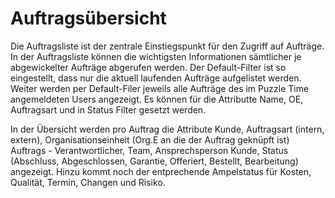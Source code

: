 # Auftragsübersicht
Die Auftragsliste ist der zentrale Einstiegspunkt für den Zugriff auf Aufträge. In der Auftragsliste können die wichtigsten Informationen sämtlicher je abgewickelter Aufträge abgerufen werden. Der Default-Filter ist so eingestellt, dass nur die aktuell laufenden Aufträge aufgelistet werden. 
Weiter werden per Default-Filer jeweils alle Aufträge des im Puzzle Time angemeldeten Users angezeigt. Es können für die Attributte Name, OE, Auftragsart und in Status Filter gesetzt werden. 

In der Übersicht werden pro Auftrag die Attribute Kunde, Auftragsart (intern, extern), Organisationseinheit (Org.E an die der Auftrag geknüpft ist)
Auftrags - Verantwortlicher, Team, Ansprechsperson Kunde, Status (Abschluss, Abgeschlossen, Garantie, Offeriert, Bestellt, Bearbeitung) angezeigt. Hinzu kommt noch der entprechende Ampelstatus für Kosten, Qualität, Termin,
Changen und Risiko.


